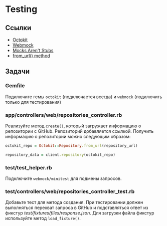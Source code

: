 # Testing

## Ссылки

* [Octokit](https://github.com/octokit/octokit.rb)
* [Webmock](https://github.com/bblimke/webmock)
* [Mocks Aren't Stubs](https://martinfowler.com/articles/mocksArentStubs.html)
* [from_url() method](http://octokit.github.io/octokit.rb/Octokit/Repository.html#from_url-class_method)

## Задачи

### Gemfile

Подключите гемы `octokit` (подключается всегда) и `webmock` (подключить только для тестирования)

### app/controllers/web/repositories_controller.rb

Реализуйте метод `create()`, который загружает информацию о репозитории c GitHub. Репозиторий добавляется ссылкой. Получить информацию о репозитории можно следующим образом:

```ruby
octokit_repo = Octokit::Repository.from_url(repository_url)

repository_data = client.repository(octokit_repo)

```

### test/test_helper.rb

Подключите `webmock/minitest` для подмены запросов.

### test/controllers/web/repositories_controller_test.rb

Добавьте тест для метода создания.  При тестировании должен выполняться перехват запроса в GitHub и подставляться ответ из фикстур *test/fixtures/files/response.json*. Для загрузки файла фикстур используйте метод `load_fixture()`.
